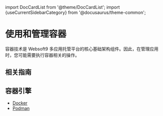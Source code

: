 import DocCardList from '@theme/DocCardList';
import {useCurrentSidebarCategory} from '@docusaurus/theme-common';

# 使用和管理容器

容器技术是 Websoft9 多应用托管平台的核心基础架构组件。因此，在管理应用时，您可能需要执行容器相关的操作。

## 相关指南

<DocCardList items={useCurrentSidebarCategory().items}/>

## 容器引擎

- [Docker](https://www.docker.com/)
- [Podman](https://podman.io/)